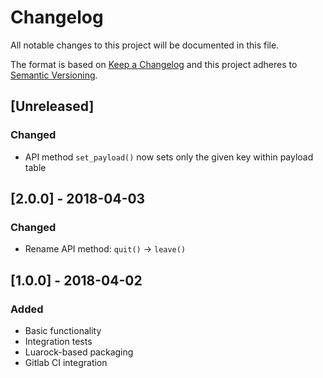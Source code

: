 # Changelog
All notable changes to this project will be documented in this file.

The format is based on [Keep a Changelog](http://keepachangelog.com/en/1.0.0/)
and this project adheres to [Semantic Versioning](http://semver.org/spec/v2.0.0.html).

## [Unreleased]
### Changed
- API method `set_payload()` now sets only the given key within payload table

## [2.0.0] - 2018-04-03
### Changed
- Rename API method: `quit()` -> `leave()`

## [1.0.0] - 2018-04-02
### Added
- Basic functionality
- Integration tests
- Luarock-based packaging
- Gitlab CI integration
